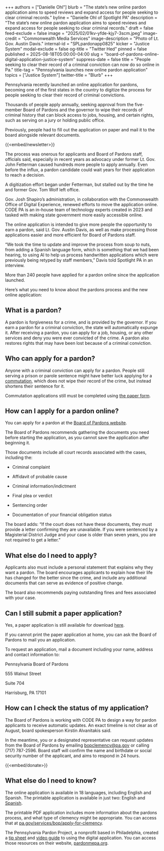 +++
authors = ["Danielle Ohl"]
blurb = "The state’s new online pardon application aims to speed reviews and expand access for people seeking to clear criminal records."
byline = "Danielle Ohl of Spotlight PA"
description = "The state’s new online pardon application aims to speed reviews and expand access for people seeking to clear criminal records."
draft = false
feed-exclude = false
image = "2025/02/01kv-yfde-kjy7-3scm.jpeg"
image-credit = "Commonwealth Media Services"
image-description = "Photo of Lt. Gov. Austin Davis."
internal-id = "SPLpardonapp0825"
kicker = "Justice System"
modal-exclude = false
og-title = "Twitter Hed"
pinned = false
published = 2025-08-18T05:00:00-04:00
slug = "board-of-pardons-online-digital-application-justice-system"
suppress-date = false
title = "People seeking to clear their record of a criminal conviction can now do so online in Pa."
title-tag = "Pennsylvania launches new online pardon application"
topics = ["Justice System"]
twitter-title = "Blurb"
+++

Pennsylvania recently launched an online application for pardons, becoming one of the first states in the country to digitize the process for people seeking to clear their record of criminal convictions.

Thousands of people apply annually, seeking approval from the five-member Board of Pardons and the governor to wipe their records of criminal history that can block access to jobs, housing, and certain rights, such as serving on a jury or holding public office.

Previously, people had to fill out the application on paper and mail it to the board alongside relevant documents.

{{<embed/newsletter>}}

The process was onerous for applicants and Board of Pardons staff, officials said, especially in recent years as advocacy under former Lt. Gov. John Fetterman caused hundreds more people to apply annually. Even before the influx, a pardon candidate could wait years for their application to reach a decision.

A digitization effort began under Fetterman, but stalled out by the time he and former Gov. Tom Wolf left office.

Gov. Josh Shapiro’s administration, in collaboration with the Commonwealth Office of Digital Experience, renewed efforts to move the application online. CODE PA is an in-house team of technology experts created in 2023 and tasked with making state government more easily accessible online.

The online application is intended to give more people the opportunity to earn a pardon, said Lt. Gov. Austin Davis, as well as make processing those applications easier and more efficient for Board of Pardons staff.

“We took the time to update and improve the process from soup to nuts, from adding a Spanish language form, which is something that we had been hearing, to using AI to help us process handwritten applications which were previously being retyped by staff members,” Davis told Spotlight PA in an interview.

More than 240 people have applied for a pardon online since the application launched.

Here’s what you need to know about the pardons process and the new online application:

## What is a pardon?

A pardon is forgiveness for a crime, and is provided by the governor. If you earn a pardon for a criminal conviction, the state will automatically expunge it. After receiving a pardon, you can apply for a job, housing, or any other services and deny you were ever convicted of the crime. A pardon also restores rights that may have been lost because of a criminal conviction.

## Who can apply for a pardon?

Anyone with a criminal conviction can apply for a pardon. People still serving a prison or parole sentence might have better luck applying for a <a href="https://www.spotlightpa.org/news/2025/03/pennsylvania-pardons-commutations-clemency-revoked/">commutation</a>, which does not wipe their record of the crime, but instead shortens their sentence for it.

Commutation applications still must be completed using <a href="https://www.pa.gov/content/dam/copapwp-pagov/en/bop/documents/apply-for-clemency/documents/2025-clemency-application/bop-clemency-application-may-2025.pdf">the paper form</a>.

## How can I apply for a pardon online?

You can apply for a pardon at the <a href="https://www.pa.gov/form/bop/board-of-pardons-clemency-application.html">Board of Pardons website</a>.

The Board of Pardons recommends gathering the documents you need before starting the application, as you cannot save the application after beginning it.

Those documents include all court records associated with the cases, including the:

- Criminal complaint

- Affidavit of probable cause

- Criminal information/indictment

- Final plea or verdict

- Sentencing order

- Documentation of your financial obligation status

The board adds: “If the court does not have these documents, they must provide a letter confirming they are unavailable. If you were sentenced by a Magisterial District Judge and your case is older than seven years, you are not required to get a letter.”

## What else do I need to apply?

Applicants also must include a personal statement that explains why they want a pardon. The board encourages applicants to explain how their life has changed for the better since the crime, and include any additional documents that can serve as evidence of positive change.

The board also recommends paying outstanding fines and fees associated with your case.

## Can I still submit a paper application?

Yes, a paper application is still available for download <a href="https://www.pa.gov/content/dam/copapwp-pagov/en/bop/documents/apply-for-clemency/documents/2025-clemency-application/bop-clemency-application-may-2025.pdf">here</a>.

If you cannot print the paper application at home, you can ask the Board of Pardons to mail you an application.

To request an application, mail a document including your name, address and contact information to:

Pennsylvania Board of Pardons

555 Walnut Street

Suite 704

Harrisburg, PA 17101<strong></strong>

## How can I check the status of my application?

The Board of Pardons is working with CODE PA to design a way for pardon applicants to receive automatic updates. An exact timeline is not clear as of August, board spokesperson Kirstin Alvanitakis said.

In the meantime, you or a designated representative can request updates from the Board of Pardons by emailing <a href="mailto:bopclemency@pa.gov">bopclemency@pa.gov</a> or calling (717) 787-2596. Board staff will confirm the name and birthdate or social security number of the applicant, and aims to respond in 24 hours.

{{<embed/donate>}}

## What else do I need to know?

The online application is available in 18 languages, including English and Spanish. The printable application is available in just two: English and <a href="https://www.pa.gov/content/dam/copapwp-pagov/en/bop/documents/apply-for-clemency/documents/2025-clemency-application/spanish/spanish-bop-clemency%20application.pdf">Spanish</a>.

The printable PDF application includes more information about the pardons process, and what type of clemency might be appropriate. You can access that at <a href="http://pa.gov/services/bop/apply-for-clemency">pa.gov/services/bop/apply-for-clemency</a>.

The Pennsylvania Pardon Project, a nonprofit based in Philadelphia, created a <a href="https://pardonmepa.org/wp-content/uploads/2025/06/Tips-for-Using-the-Online-Pardon-Application.pdf">tip sheet</a> and <a href="https://www.youtube.com/watch?v=f9aw3arW7d8">video guide</a> to using the digital application. You can access those resources on their website, <a href="http://pardonmepa.org">pardonmepa.org</a>.

